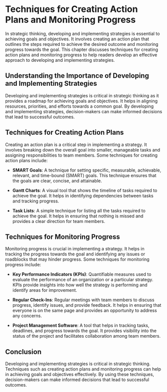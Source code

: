 Techniques for Creating Action Plans and Monitoring Progress
===============================================================================================================

In strategic thinking, developing and implementing strategies is essential to achieving goals and objectives. It involves creating an action plan that outlines the steps required to achieve the desired outcome and monitoring progress towards the goal. This chapter discusses techniques for creating action plans and monitoring progress to help readers develop an effective approach to developing and implementing strategies.

Understanding the Importance of Developing and Implementing Strategies
----------------------------------------------------------------------

Developing and implementing strategies is critical in strategic thinking as it provides a roadmap for achieving goals and objectives. It helps in aligning resources, priorities, and efforts towards a common goal. By developing and implementing strategies, decision-makers can make informed decisions that lead to successful outcomes.

Techniques for Creating Action Plans
------------------------------------

Creating an action plan is a critical step in implementing a strategy. It involves breaking down the overall goal into smaller, manageable tasks and assigning responsibilities to team members. Some techniques for creating action plans include:

* **SMART Goals**: A technique for setting specific, measurable, achievable, relevant, and time-bound (SMART) goals. This technique ensures that the goals are clear, concise, and attainable.

* **Gantt Charts**: A visual tool that shows the timeline of tasks required to achieve the goal. It helps in identifying dependencies between tasks and tracking progress.

* **Task Lists**: A simple technique for listing all the tasks required to achieve the goal. It helps in ensuring that nothing is missed and provides a clear direction for team members.

Techniques for Monitoring Progress
----------------------------------

Monitoring progress is crucial in implementing a strategy. It helps in tracking the progress towards the goal and identifying any issues or roadblocks that may hinder progress. Some techniques for monitoring progress include:

* **Key Performance Indicators (KPIs)**: Quantifiable measures used to evaluate the performance of an organization or a particular strategy. KPIs provide insights into how well the strategy is performing and identify areas for improvement.

* **Regular Check-Ins**: Regular meetings with team members to discuss progress, identify issues, and provide feedback. It helps in ensuring that everyone is on the same page and provides an opportunity to address any concerns.

* **Project Management Software**: A tool that helps in tracking tasks, deadlines, and progress towards the goal. It provides visibility into the status of the project and facilitates collaboration among team members.

Conclusion
----------

Developing and implementing strategies is critical in strategic thinking. Techniques such as creating action plans and monitoring progress can help in achieving goals and objectives effectively. By using these techniques, decision-makers can make informed decisions that lead to successful outcomes.
